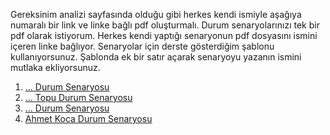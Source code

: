 Gereksinim analizi sayfasında olduğu gibi herkes kendi ismiyle aşağıya numaralı bir link ve linke bağlı pdf oluşturmalı. Durum senaryolarınızı tek bir pdf olarak istiyorum. Herkes kendi yaptığı senaryonun pdf dosyasını ismini içeren linke bağlıyor. Senaryolar için derste gösterdiğim şablonu kullanıyorsunuz. Şablonda ek bir satır açarak senaryoyu yazanın ismini mutlaka ekliyorsunuz.

1. [... Durum Senaryosu](AliAtabakDurumSenaryosu.pdf)
2. [... Topu Durum Senaryosu](AliAtabakDurumSenaryosu.pdf)
3. [... Durum Senaryosu](AliAtabakDurumSenaryosu.pdf)
4. [Ahmet Koca Durum Senaryosu](AliAtabakDurumSenaryosu.pdf)
